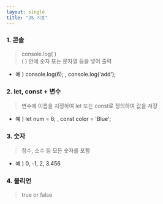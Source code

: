 ```yaml
---
layout: single
title: "JS 기초"
---
```


### 1. 콘솔   
> console.log( )   
> ( ) 안에 숫자 또는 문자열 등을 넣어 출력   
- 예 ) console.log(6); , console.log('add');
 
### 2. let, const +  변수
 > 변수에 이름을 지정하여 let 또는 const로 정의하여 값을 저장   
- 예 ) let num = 6; , const color = 'Blue';

### 3. 숫자
> 정수, 소수 등 모든 숫자를 포함   
- 예 ) 0, -1, 2, 3.456

### 4. 불리언
> true or false
